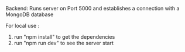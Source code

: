 Backend:
Runs server on Port 5000 and establishes a connection with a MongoDB database

For local use : 
  1. run "npm install" to get the dependencies
  2. run "npm run dev" to see the server start 